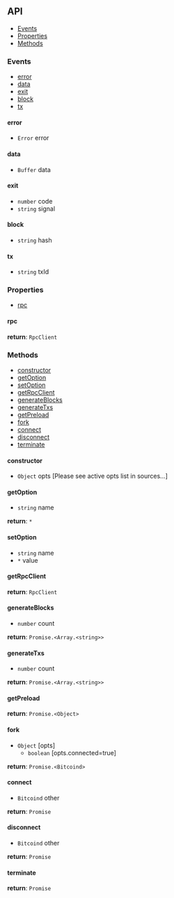 ## API

  * [Events](#events)
  * [Properties](#properties)
  * [Methods](#methods)

### Events

  * [error](#error)
  * [data](#data)
  * [exit](#exit)
  * [block](#block)
  * [tx](#tx)

#### error

  * `Error` error

#### data

  * `Buffer` data

#### exit

  * `number` code
  * `string` signal

#### block

  * `string` hash

#### tx

  * `string` txId

### Properties

  * [rpc](#rpc)

#### rpc

**return**: `RpcClient`

### Methods

  * [constructor](#constructor)
  * [getOption](#getoption)
  * [setOption](#setoption)
  * [getRpcClient](#getrpcclient)
  * [generateBlocks](#generateblocks)
  * [generateTxs](#generatetxs)
  * [getPreload](#getpreload)
  * [fork](#fork)
  * [connect](#connect)
  * [disconnect](#disconnect)
  * [terminate](#terminate)

#### constructor

  * `Object` opts [Please see active opts list in sources...]

#### getOption

  * `string` name

**return**: `*`

#### setOption

  * `string` name
  * `*` value

#### getRpcClient

**return**: `RpcClient`

#### generateBlocks

  * `number` count

**return**: `Promise.<Array.<string>>`

#### generateTxs

  * `number` count

**return**: `Promise.<Array.<string>>`

#### getPreload

**return**: `Promise.<Object>`

#### fork

  * `Object` [opts]
    * `boolean` [opts.connected=true]

**return**: `Promise.<Bitcoind>`

#### connect

  * `Bitcoind` other

**return**: `Promise`

#### disconnect

  * `Bitcoind` other

**return**: `Promise`

#### terminate

**return**: `Promise`
